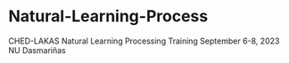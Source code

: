 # Natural-Learning-Process
CHED-LAKAS Natural Learning Processing Training 
September 6-8, 2023
NU Dasmariñas 

